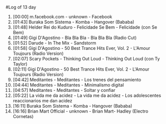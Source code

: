 #Log of 13 day

1. [00:00] m.facebook.com - unknown - Facebook
1. [01:43] Buraka Som Sistema - Komba - Hangover (Bababa)
1. [01:48] Helder Rei do Kuduro - Felicidade Se Bem - Felicidade (con Se Bem)
1. [01:49] Gigi D'Agostino - Bla Bla Bla - Bla Bla Bla (Radio Cut)
1. [01:52] Darude - In The Mix - Sandstorm
1. [01:58] Gigi D'Agostino - 50 Best Trance Hits Ever, Vol. 2 - L'Amour Toujours (Radio Version)
1. [02:07] Scary Pockets - Thinking Out Loud - Thinking Out Loud (con Ty Taylor)
1. [02:11] Gigi D'Agostino - 50 Best Trance Hits Ever, Vol. 2 - L'Amour Toujours (Radio Version)
1. [04:42] Meditantes - Meditantes - Los trenes del pensamiento
1. [04:44] Meditantes - Meditantes - Minimalismo digital
1. [04:57] Meditantes - Meditantes - Soltar y confiar
1. [05:22] La vida me da acidez - La vida me da acidez - Los adolescentes reaccionarios me dan acidez
1. [16:11] Buraka Som Sistema - Komba - Hangover (Bababa)
1. [16:16] Brian Mart Official - unknown - Brian Mart- Hadley (Electro Cornetas)
